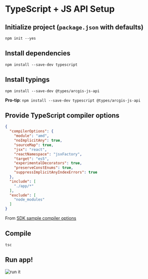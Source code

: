 # TypeScript + JS API Setup

## Initialize project (`package.json` with defaults)

```
npm init --yes
```

## Install dependencies

```
npm install --save-dev typescript
```

## Install typings

```
npm install --save-dev @types/arcgis-js-api
```

**Pro-tip**: `npm install --save-dev typescript @types/arcgis-js-api`

## Provide TypeScript compiler options

```json
{
  "compilerOptions": {
    "module": "amd",
    "noImplicitAny": true,
    "sourceMap": true,
    "jsx": "react",
    "reactNamespace": "jsxFactory",
    "target": "es5",
    "experimentalDecorators": true,
    "preserveConstEnums": true,
    "suppressImplicitAnyIndexErrors": true
  },
  "include": [
    "./app/*"
  ],
  "exclude": [
    "node_modules"
  ]
}
```

From [SDK sample compiler options](https://developers.arcgis.com/javascript/latest/guide/typescript-setup/index.html#tsconfig)

## Compile

```
tsc
```

## Run app!

![run it](../slides/images/run-it.gif)
